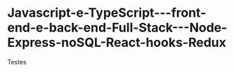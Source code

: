 # Javascript-e-TypeScript---front-end-e-back-end-Full-Stack---Node-Express-noSQL-React-hooks-Redux
Testes
